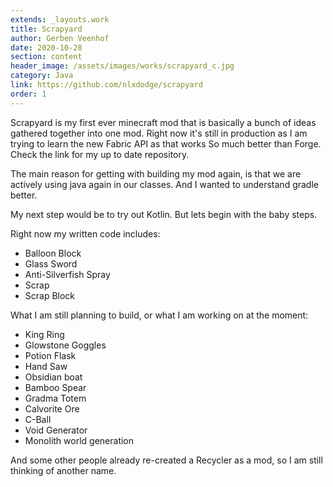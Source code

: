```yaml
---
extends: _layouts.work
title: Scrapyard
author: Gerben Veenhof
date: 2020-10-28
section: content
header_image: /assets/images/works/scrapyard_c.jpg
category: Java
link: https://github.com/nlxdodge/scrapyard
order: 1
---
```


Scrapyard is my first ever minecraft mod that is basically a bunch of ideas gathered together into one mod.
Right now it's still in production as I am trying to learn the new Fabric API as that works So much better than Forge.
Check the link for my up to date repository.

The main reason for getting with building my mod again, is that we are actively using java again in our classes. And I wanted to understand gradle better.

My next step would be to try out Kotlin. But lets begin with the baby steps.

Right now my written code includes:

- Balloon Block
- Glass Sword
- Anti-Silverfish Spray
- Scrap
- Scrap Block

What I am still planning to build, or what I am working on at the moment:

- King Ring
- Glowstone Goggles
- Potion Flask
- Hand Saw
- Obsidian boat
- Bamboo Spear
- Gradma Totem
- Calvorite Ore
- C-Ball
- Void Generator
- Monolith world generation

And some other people already re-created a Recycler as a mod, so I am still thinking of another name.

